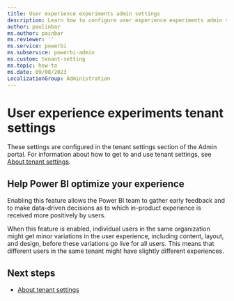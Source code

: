```yaml
---
title: User experience experiments admin settings
description: Learn how to configure user experience experiments admin settings in Fabric.
author: paulinbar
ms.author: painbar
ms.reviewer: ''
ms.service: powerbi
ms.subservice: powerbi-admin
ms.custom: tenant-setting
ms.topic: how-to
ms.date: 09/08/2023
LocalizationGroup: Administration
---
```


# User experience experiments tenant settings

These settings are configured in the tenant settings section of the Admin portal. For information about how to get to and use tenant settings, see [About tenant settings](/power-bi/admin/service-admin-portal-about-tenant-settings).

## Help Power BI optimize your experience

Enabling this feature allows the Power BI team to gather early feedback and to make data-driven decisions as to which in-product experience is received more positively by users.

When this feature is enabled, individual users in the same organization might get minor variations in the user experience, including content, layout, and design, before these variations go live for all users. This means that different users in the same tenant might have slightly different experiences.

## Next steps

* [About tenant settings](/power-bi/admin/service-admin-portal-about-tenant-settings)
